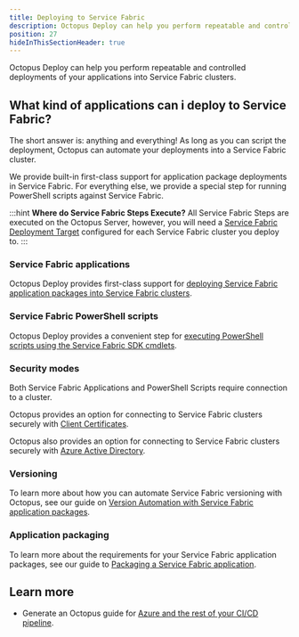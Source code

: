 ```yaml
---
title: Deploying to Service Fabric
description: Octopus Deploy can help you perform repeatable and controlled deployments of your applications into Service Fabric clusters.
position: 27
hideInThisSectionHeader: true
---
```


Octopus Deploy can help you perform repeatable and controlled deployments of your applications into Service Fabric clusters.

## What kind of applications can i deploy to Service Fabric?

The short answer is: anything and everything! As long as you can script the deployment, Octopus can automate your deployments into a Service Fabric cluster.

We provide built-in first-class support for application package deployments in Service Fabric. For everything else, we provide a special step for running PowerShell scripts against Service Fabric.

:::hint
**Where do Service Fabric Steps Execute?**
All Service Fabric Steps are executed on the Octopus Server, however, you will need a [Service Fabric Deployment Target](/docs/infrastructure/deployment-targets/azure/service-fabric-cluster-targets/index.md) configured for each Service Fabric cluster you deploy to.
:::

### Service Fabric applications

Octopus Deploy provides first-class support for [deploying Service Fabric application packages into Service Fabric clusters](/docs/deployments/azure-deployments/deploying-to-service-fabric/deploying-a-package-to-a-service-fabric-cluster/index.md).

### Service Fabric PowerShell scripts

Octopus Deploy provides a convenient step for [executing PowerShell scripts using the Service Fabric SDK cmdlets](/docs/deployments/custom-scripts/service-fabric-powershell-scripts.md).

### Security modes

Both Service Fabric Applications and PowerShell Scripts require connection to a cluster.

Octopus provides an option for connecting to Service Fabric clusters securely with [Client Certificates](/docs/deployments/azure-deployments/deploying-to-service-fabric/connecting-securely-with-client-certificates/index.md).

Octopus also provides an option for connecting to Service Fabric clusters securely with [Azure Active Directory](/docs/deployments/azure-deployments/deploying-to-service-fabric/connecting-securely-with-azure-active-directory/index.md).

### Versioning

To learn more about how you can automate Service Fabric versioning with Octopus, see our guide on [Version Automation with Service Fabric application packages](/docs/deployments/azure-deployments/service-fabric/version-automation-with-service-fabric-application-packages/index.md).

### Application packaging

To learn more about the requirements for your Service Fabric application packages, see our guide to [Packaging a Service Fabric application](/docs/deployments/azure-deployments/service-fabric/packaging.md).

## Learn more

- Generate an Octopus guide for [Azure and the rest of your CI/CD pipeline](https://octopus.com/docs/guides?destination=Azure%20websites).
